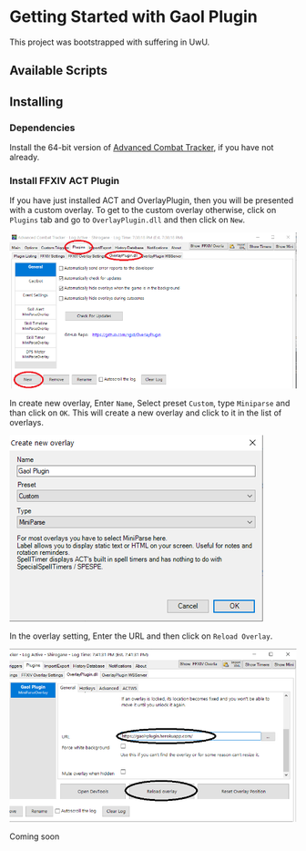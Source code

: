 # Getting Started with Gaol Plugin

This project was bootstrapped with suffering in UwU.

## Available Scripts

## Installing

### Dependencies

Install the 64-bit version of [Advanced Combat Tracker](http://advancedcombattracker.com/), if you have not already.

### Install FFXIV ACT Plugin

If you have just installed ACT and OverlayPlugin,
then you will be presented with a custom overlay.
To get to the custom overlay otherwise,
click on `Plugins` tab and go to `OverlayPlugin.dll` and then click on `New`.

![create custom overlay screenshot](screenshots/plugin_overlayplugin.png)

In create new overlay,
Enter `Name`, Select preset `Custom`, type `Miniparse` and than click on `OK`.
This will create a new overlay and click to it in the list of overlays.

![create new overlay screenshot](screenshots/create_goal_miniparse.png)

In the overlay setting,
Enter the URL and then click on `Reload Overlay`.

![start gaol overlay screenshot](screenshots/start_goal_plugin.png)

Coming soon
